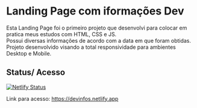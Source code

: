 # Landing Page com iformações Dev
Esta Landing Page foi o primeiro projeto que desenvolvi para colocar em pratica meus estudos com HTML, CSS e JS. </br>
Possui diversas informações de acordo com a data em que foram obtidas. </br>
Projeto desenvolvido visando a total responsividade para ambientes Desktop e Mobile.

## Status/ Acesso
[![Netlify Status](https://api.netlify.com/api/v1/badges/34eb8339-4159-4dc9-8588-a1e261ad6946/deploy-status)](https://app.netlify.com/sites/devinfos/deploys)

Link para acesso: https://devinfos.netlify.app
